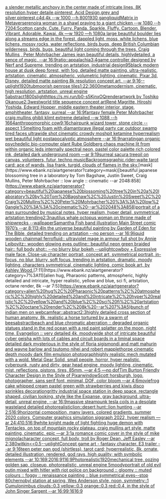 [a slender metallic anchovy in the center,made of intricate lines, 8K resolution,hyper detaile,pinterest ,Acid Design,grey and silver,pinterest,c4d,4k --w 1000 --h 800](https://www.ebank.nz/aiartgenerator?category=a%20slender%20metallic%20anchovy%20in%20the%20center%2Cmade%20of%20intricate%20lines%2C%208K%20resolution%2Chyper%20detaile%2Cpinterest%20%2CAcid%20Design%2Cgrey%20and%20silver%2Cpinterest%2Cc4d%2C4k%20--w%201000%20--h%20800)[1930 gang](https://www.ebank.nz/aiartgenerator?category=1930%20gang)[liquid](https://www.ebank.nz/aiartgenerator?category=liquid)[Matrix in Metaverse](https://www.ebank.nz/aiartgenerator?category=Matrix%20in%20Metaverse)[renoir](https://www.ebank.nz/aiartgenerator?category=renoir)[a woman in a shawl praying to a giant chicken --w 1080 --h 720](https://www.ebank.nz/aiartgenerator?category=a%20woman%20in%20a%20shawl%20praying%20to%20a%20giant%20chicken%20--w%201080%20--h%20720)[4:5](https://www.ebank.nz/aiartgenerator?category=4%3A5)[cotton candy. Cute. Furry. Panda. Sparkle. Fluffy. Cartoon. Blender. Vibrant. Adorable. Kawai. 4k —w 1920 —h 1080](https://www.ebank.nz/aiartgenerator?category=cotton%20candy.%20Cute.%20Furry.%20Panda.%20Sparkle.%20Fluffy.%20Cartoon.%20Blender.%20Vibrant.%20Adorable.%20Kawai.%204k%20%E2%80%94w%201920%20%E2%80%94h%201080)[a large beautiful boulder lies along a  streams edge in  the forest,  dappled light, moss, white lichens, blue lichens, mossy rocks, water reflections,  birds,bugs, deep British Columbian wilderness, birds, bugs, beautiful light coming through the trees, Craig Mullins , Peter Mohrbacher James jean,beautiful details, highlydetailed, a sence of magic, --ar 16:9](https://www.ebank.nz/aiartgenerator?category=a%20large%20beautiful%20boulder%20lies%20along%20a%20%20streams%20edge%20in%20%20the%20forest%2C%20%20dappled%20light%2C%20moss%2C%20white%20lichens%2C%20blue%20lichens%2C%20mossy%20rocks%2C%20water%20reflections%2C%20%20birds%2Cbugs%2C%20deep%20British%20Columbian%20wilderness%2C%20birds%2C%20bugs%2C%20beautiful%20light%20coming%20through%20the%20trees%2C%20Craig%20Mullins%20%2C%20Peter%20Mohrbacher%20James%20jean%2Cbeautiful%20details%2C%20highlydetailed%2C%20a%20sence%20of%20magic%2C%20--ar%2016%3A9)[ratio::](https://www.ebank.nz/aiartgenerator?category=ratio%3A%3A)[appalachia](https://www.ebank.nz/aiartgenerator?category=appalachia)[3:4](https://www.ebank.nz/aiartgenerator?category=3%3A4)[game controller designed by Nerf and Supreme, trending on artstation, industrial design](https://www.ebank.nz/aiartgenerator?category=game%20controller%20designed%20by%20Nerf%20and%20Supreme%2C%20trending%20on%20artstation%2C%20industrial%20design)[95](https://www.ebank.nz/aiartgenerator?category=95)[black modern house at dusk deep forest, with fog, detailed matte painting, ultra-realistic, artstation, cinematic, atmospheric, volumetric lighting, cinematic, Pixar 3d, Disney, detailed matte painting 8k resolution concept art, --ar 9:16](https://www.ebank.nz/aiartgenerator?category=black%20modern%20house%20at%20dusk%20deep%20forest%2C%20with%20fog%2C%20detailed%20matte%20painting%2C%20ultra-realistic%2C%20artstation%2C%20cinematic%2C%20atmospheric%2C%20volumetric%20lighting%2C%20cinematic%2C%20Pixar%203d%2C%20Disney%2C%20detailed%20matte%20painting%208k%20resolution%20concept%20art%2C%20--ar%209%3A16)[--uplight](https://www.ebank.nz/aiartgenerator?category=--uplight)[1920](https://www.ebank.nz/aiartgenerator?category=1920)[tub](https://www.ebank.nz/aiartgenerator?category=tub)[moorish penrose tiles](https://www.ebank.nz/aiartgenerator?category=moorish%20penrose%20tiles)[1:2](https://www.ebank.nz/aiartgenerator?category=1%3A2)[2:3](https://www.ebank.nz/aiartgenerator?category=2%3A3)[600](https://www.ebank.nz/aiartgenerator?category=600)[metamodernism, cinematic, high resolution, artstation, unreal engine 5](https://www.ebank.nz/aiartgenerator?category=metamodernism%2C%20cinematic%2C%20high%20resolution%2C%20artstation%2C%20unreal%20engine%205)[abstract](https://www.ebank.nz/aiartgenerator?category=abstract)[1800s](https://www.ebank.nz/aiartgenerator?category=1800s)[light](https://www.ebank.nz/aiartgenerator?category=light)[<https://s.mj.run/b0-s5KjnxOQ>](https://www.ebank.nz/aiartgenerator?category=%3Chttps%3A//s.mj.run/b0-s5KjnxOQ%3E)[render](https://www.ebank.nz/aiartgenerator?category=render)[artwork by Toshiko Okanoue](https://www.ebank.nz/aiartgenerator?category=artwork%20by%20Toshiko%20Okanoue)[2:3](https://www.ebank.nz/aiartgenerator?category=2%3A3)[westworld title sequence concept art](https://www.ebank.nz/aiartgenerator?category=westworld%20title%20sequence%20concept%20art)[René Magritte, Hiroshi Yoshida, Edward Hopper, middle eastern theater interior, stage, amphitheater, fantasy, surreal --ar 16:9](https://www.ebank.nz/aiartgenerator?category=Ren%C3%A9%20Magritte%2C%20Hiroshi%20Yoshida%2C%20Edward%20Hopper%2C%20middle%20eastern%20theater%20interior%2C%20stage%2C%20amphitheater%2C%20fantasy%2C%20surreal%20--ar%2016%3A9)[fantasy female Peter Mohrbacher craig mullins ghibli klimt extreme detailed --w 1088 --h 1664](https://www.ebank.nz/aiartgenerator?category=fantasy%20female%20Peter%20Mohrbacher%20craig%20mullins%20ghibli%20klimt%20extreme%20detailed%20--w%201088%20--h%201664)[anthropomorphic cow](https://www.ebank.nz/aiartgenerator?category=anthropomorphic%20cow)[9:16](https://www.ebank.nz/aiartgenerator?category=9%3A16)[chair](https://www.ebank.nz/aiartgenerator?category=chair)[punk wizard tower, stone circle --aspect 1:5](https://www.ebank.nz/aiartgenerator?category=punk%20wizard%20tower%2C%20stone%20circle%20--aspect%201%3A5)[melting foam with diamants](https://www.ebank.nz/aiartgenerator?category=melting%20foam%20with%20diamants)[rave illegal party car outdoor swamp tired faces ultrawide shot cinematic crowdy moshpit ketamine hyperrealism wet beautiful light postapocalyptic atmosphere  --ar 16:9](https://www.ebank.nz/aiartgenerator?category=rave%20illegal%20party%20car%20outdoor%20swamp%20tired%20faces%20ultrawide%20shot%20cinematic%20crowdy%20moshpit%20ketamine%20hyperrealism%20wet%20beautiful%20light%20postapocalyptic%20atmosphere%20%20--ar%2016%3A9)[narrating](https://www.ebank.nz/aiartgenerator?category=narrating)[an organic psychedelic bio-computer plant Rube Goldberg chaos machine  lit from within organic leds internally spectral neon, pastel color palette rich colored ink, detailed  dark underground room —ar 9:19](https://www.ebank.nz/aiartgenerator?category=an%20organic%20psychedelic%20bio-computer%20plant%20Rube%20Goldberg%20chaos%20machine%20%20lit%20from%20within%20organic%20leds%20internally%20spectral%20neon%2C%20pastel%20color%20palette%20rich%20colored%20ink%2C%20detailed%20%20dark%20underground%20room%20%E2%80%94ar%209%3A19)[surreal sacura tree](https://www.ebank.nz/aiartgenerator?category=surreal%20sacura%20tree)[oil on canvas, volunteers, futur, techno music](https://www.ebank.nz/aiartgenerator?category=oil%20on%20canvas%2C%20volunteers%2C%20futur%2C%20techno%20music)[Backrooms](https://www.ebank.nz/aiartgenerator?category=Backrooms)[graphic,](https://www.ebank.nz/aiartgenerator?category=graphic%2C)[rider-waite tarot card: ace of wands, lisa frank. turgid. clouds of flames in the sky.](https://www.ebank.nz/aiartgenerator?category=rider-waite%20tarot%20card%3A%20ace%20of%20wands%2C%20lisa%20frank.%20turgid.%20clouds%20of%20flames%20in%20the%20sky.)[mask](https://www.ebank.nz/aiartgenerator?category=mask)[beautiful japanese blossoming tree in a laboratory by Tom Bagshaw, Justin Sweet, Craig Mullins, Peter Mohrbacher :: low angle :: cinematic --ar 2048:858](https://www.ebank.nz/aiartgenerator?category=beautiful%20japanese%20blossoming%20tree%20in%20a%20laboratory%20by%20Tom%20Bagshaw%2C%20Justin%20Sweet%2C%20Craig%20Mullins%2C%20Peter%20Mohrbacher%20%3A%3A%20low%20angle%20%3A%3A%20cinematic%20--ar%202048%3A858)[portrait of a man surrounded by musical notes, hyper realism, hyper detail, symmetrical, artstation trending](https://www.ebank.nz/aiartgenerator?category=portrait%20of%20a%20man%20surrounded%20by%20musical%20notes%2C%20hyper%20realism%2C%20hyper%20detail%2C%20symmetrical%2C%20artstation%20trending)[2:3](https://www.ebank.nz/aiartgenerator?category=2%3A3)[nautilus whale octopus woman on throne made of shipwrecks --wallpaper](https://www.ebank.nz/aiartgenerator?category=nautilus%20whale%20octopus%20woman%20on%20throne%20made%20of%20shipwrecks%20--wallpaper)[Samantha Fish band illustration Main Street comic 1970’s --ar 8:11](https://www.ebank.nz/aiartgenerator?category=Samantha%20Fish%20band%20illustration%20Main%20Street%20comic%201970%E2%80%99s%20--ar%208%3A11)[3:4](https://www.ebank.nz/aiartgenerator?category=3%3A4)[In the universe beautiful painting by Garden of Eden for The Bible, detailed trending on artstation --no person --ar 16:9](https://www.ebank.nz/aiartgenerator?category=In%20the%20universe%20beautiful%20painting%20by%20Garden%20of%20Eden%20for%20The%20Bible%2C%20detailed%20trending%20on%20artstation%20--no%20person%20--ar%2016%3A9)[liquid wooden chainmail ferrofluid:: ultraviolet mage in armour full shot by Annie Leibovitz:: wooden glowing eyes outline:: beautiful neon green braided hair:: full body shot:: --no blurry blur bokeh --uplight](https://www.ebank.nz/aiartgenerator?category=liquid%20wooden%20chainmail%20ferrofluid%3A%3A%20ultraviolet%20mage%20in%20armour%20full%20shot%20by%20Annie%20Leibovitz%3A%3A%20wooden%20glowing%20eyes%20outline%3A%3A%20beautiful%20neon%20green%20braided%20hair%3A%3A%20full%20body%20shot%3A%3A%20--no%20blurry%20blur%20bokeh%20--uplight)[cowboy + Expressive male face, Close-up character portrait, concept art, symmetrical portrait, in-focus, no blur, blurry, soft focus, trending in artstation, dramatic, moody lighting, characters symmetrical, cinematic lighting, comic book art, by Ashley Wood.](https://www.ebank.nz/aiartgenerator?category=cowboy%20%2B%20Expressive%20male%20face%2C%20Close-up%20character%20portrait%2C%20concept%20art%2C%20symmetrical%20portrait%2C%20in-focus%2C%20no%20blur%2C%20blurry%2C%20soft%20focus%2C%20trending%20in%20artstation%2C%20dramatic%2C%20moody%20lighting%2C%20characters%20symmetrical%2C%20cinematic%20lighting%2C%20comic%20book%20art%2C%20by%20Ashley%20Wood.)[7:11](https://www.ebank.nz/aiartgenerator?category=7%3A11)[alien hug, Pharaonic patterns, atmospheric, highly detailed and intricate, hyper realistic, yellow and blue, sci fi, artstation, octane render, 8k --ar 7:5](https://www.ebank.nz/aiartgenerator?category=alien%20hug%2C%20Pharaonic%20patterns%2C%20atmospheric%2C%20highly%20detailed%20and%20intricate%2C%20hyper%20realistic%2C%20yellow%20and%20blue%2C%20sci%20fi%2C%20artstation%2C%20octane%20render%2C%208k%20--ar%207%3A5)[bunch of indian men on webcam](https://www.ebank.nz/aiartgenerator?category=bunch%20of%20indian%20men%20on%20webcam)[fear::abstract](https://www.ebank.nz/aiartgenerator?category=fear%3A%3Aabstract)[2:3](https://www.ebank.nz/aiartgenerator?category=2%3A3)[highly detailed cross section of human anatomy, 8k, realistic,](https://www.ebank.nz/aiartgenerator?category=highly%20detailed%20cross%20section%20of%20human%20anatomy%2C%208k%2C%20realistic%2C)[a horse tortured by a swarm of bees](https://www.ebank.nz/aiartgenerator?category=a%20horse%20tortured%20by%20a%20swarm%20of%20bees)[abstract](https://www.ebank.nz/aiartgenerator?category=abstract)[beach and blue chromatic aberration :: degraded organic statues stand in the red ocean with a red paint splatter on the moon, night time, Evangelion :: very detailed 4k, moody](https://www.ebank.nz/aiartgenerator?category=beach%20and%20blue%20chromatic%20aberration%20%3A%3A%20degraded%20organic%20statues%20stand%20in%20the%20red%20ocean%20with%20a%20red%20paint%20splatter%20on%20the%20moon%2C%20night%20time%2C%20Evangelion%20%3A%3A%20very%20detailed%204k%2C%20moody)[wide shot of intricate beautiful cyber geisha with lots of cables and circuit boards in a liminal space detailed dark mysterious in the style of floria sigismondi and matt mahurin and wayne barlow and tsutomo nihei and robert mapplethorpe cinematic depth moody dark film emulsion photograph](https://www.ebank.nz/aiartgenerator?category=wide%20shot%20of%20intricate%20beautiful%20cyber%20geisha%20with%20lots%20of%20cables%20and%20circuit%20boards%20in%20a%20liminal%20space%20detailed%20dark%20mysterious%20in%20the%20style%20of%20floria%20sigismondi%20and%20matt%20mahurin%20and%20wayne%20barlow%20and%20tsutomo%20nihei%20and%20robert%20mapplethorpe%20cinematic%20depth%20moody%20dark%20film%20emulsion%20photograph)[highly realistic mech mutated with a wold. Metal Gear Solid, small people, horror, hyper realistic, cyberpunk, rusty and dirty, gear head engine, moody lighting, cinematic, mist, reflections, pistons, tires, 85mm, —ar 4:5 —no dof](https://www.ebank.nz/aiartgenerator?category=highly%20realistic%20mech%20mutated%20with%20a%20wold.%20Metal%20Gear%20Solid%2C%20small%20people%2C%20horror%2C%20hyper%20realistic%2C%20cyberpunk%2C%20rusty%20and%20dirty%2C%20gear%20head%20engine%2C%20moody%20lighting%2C%20cinematic%2C%20mist%2C%20reflections%2C%20pistons%2C%20tires%2C%2085mm%2C%20%E2%80%94ar%204%3A5%20%E2%80%94no%20dof)[Tim Burton Friendly Character Design in the Style of Pixar](https://www.ebank.nz/aiartgenerator?category=Tim%20Burton%20Friendly%20Character%20Design%20in%20the%20Style%20of%20Pixar)[window](https://www.ebank.nz/aiartgenerator?category=window)[Scott horsburgh, logo,  photographer, sans serif font, minimal, DOF, color bloom —ar 4:6](https://www.ebank.nz/aiartgenerator?category=Scott%20horsburgh%2C%20logo%2C%20%20photographer%2C%20sans%20serif%20font%2C%20minimal%2C%20DOF%2C%20color%20bloom%20%E2%80%94ar%204%3A6)[movie](https://www.ebank.nz/aiartgenerator?category=movie)[frog cake whipped cream pastel green with strawberries and kiwis disco sprinkles decoration](https://www.ebank.nz/aiartgenerator?category=frog%20cake%20whipped%20cream%20pastel%20green%20with%20strawberries%20and%20kiwis%20disco%20sprinkles%20decoration)[gritty industrial space station in deep space, rectangle shaped, civilian looking, style like the Expanse, gray background, ultra-detail, unreal engine, --ar 16:9](https://www.ebank.nz/aiartgenerator?category=gritty%20industrial%20space%20station%20in%20deep%20space%2C%20rectangle%20shaped%2C%20civilian%20looking%2C%20style%20like%20the%20Expanse%2C%20gray%20background%2C%20ultra-detail%2C%20unreal%20engine%2C%20--ar%2016%3A9)[massive steampunk tesla coils in a desolate wasteland detailed photorealistic](https://www.ebank.nz/aiartgenerator?category=massive%20steampunk%20tesla%20coils%20in%20a%20desolate%20wasteland%20detailed%20photorealistic)[lion::desert hunt::lion hunting --ar 2:5](https://www.ebank.nz/aiartgenerator?category=lion%3A%3Adesert%20hunt%3A%3Alion%20hunting%20--ar%202%3A5)[16:9](https://www.ebank.nz/aiartgenerator?category=16%3A9)[horizontal composition, many layers, colored gradients, summer 2020 colors, Computer graphics simulation siggraph 2022, hyper realism —ar 24:41](https://www.ebank.nz/aiartgenerator?category=horizontal%20composition%2C%20many%20layers%2C%20colored%20gradients%2C%20summer%202020%20colors%2C%20Computer%20graphics%20simulation%20siggraph%202022%2C%20hyper%20realism%20%E2%80%94ar%2024%3A41)[0.5](https://www.ebank.nz/aiartgenerator?category=0.5)[16:9](https://www.ebank.nz/aiartgenerator?category=16%3A9)[white knight made of light fighting huge demon with Tentacles, on top of mountain rocky plateau, craig mullins art style, matte painting, cinematic, epic —ar 3:1](https://www.ebank.nz/aiartgenerator?category=white%20knight%20made%20of%20light%20fighting%20huge%20demon%20with%20Tentacles%2C%20on%20top%20of%20mountain%20rocky%20plateau%2C%20craig%20mullins%20art%20style%2C%20matte%20painting%2C%20cinematic%2C%20epic%20%E2%80%94ar%203%3A1)[a romance comic cover in the style of mike mignola](https://www.ebank.nz/aiartgenerator?category=a%20romance%20comic%20cover%20in%20the%20style%20of%20mike%20mignola)[character concept, full body, troll by Roger Dean, Jeff Easley --ar 2:3](https://www.ebank.nz/aiartgenerator?category=character%20concept%2C%20full%20body%2C%20troll%20by%20Roger%20Dean%2C%20Jeff%20Easley%20--ar%202%3A3)[80](https://www.ebank.nz/aiartgenerator?category=80)[witkin](https://www.ebank.nz/aiartgenerator?category=witkin)[<<0.5](https://www.ebank.nz/aiartgenerator?category=%3C%3C0.5)[--uplight](https://www.ebank.nz/aiartgenerator?category=--uplight)[Concept game art - fantasy character. E3 trailer --ar 9:16](https://www.ebank.nz/aiartgenerator?category=Concept%20game%20art%20-%20fantasy%20character.%20E3%20trailer%20--ar%209%3A16)[teen peter pan god (shirtless), tarot card; hyperrealistic, 8k, ornate, detailed illustration, rendered, god rays, high quality; with symbolic elements --ar 10:16](https://www.ebank.nz/aiartgenerator?category=teen%20peter%20pan%20god%20%28shirtless%29%2C%20tarot%20card%3B%20hyperrealistic%2C%208k%2C%20ornate%2C%20detailed%20illustration%2C%20rendered%2C%20god%20rays%2C%20high%20quality%3B%20with%20symbolic%20elements%20--ar%2010%3A16)[9:20](https://www.ebank.nz/aiartgenerator?category=9%3A20)[16:9](https://www.ebank.nz/aiartgenerator?category=16%3A9)[1](https://www.ebank.nz/aiartgenerator?category=1)[16:9](https://www.ebank.nz/aiartgenerator?category=16%3A9)[Photorealistic](https://www.ebank.nz/aiartgenerator?category=Photorealistic)[1920](https://www.ebank.nz/aiartgenerator?category=1920)[mechanical tree, oozing golden sap, closeup, photorealistic, unreal engine 5](https://www.ebank.nz/aiartgenerator?category=mechanical%20tree%2C%20oozing%20golden%20sap%2C%20closeup%2C%20photorealistic%2C%20unreal%20engine%205)[moody](https://www.ebank.nz/aiartgenerator?category=moody)[portrait of old evil putin mixed with hitler with riot police on background :: gloomy :: muted colours :: foggy :: renaissance painting :: blue symmetrical eyes--stop 80](https://www.ebank.nz/aiartgenerator?category=portrait%20of%20old%20evil%20putin%20mixed%20with%20hitler%20with%20riot%20police%20on%20background%20%3A%3A%20gloomy%20%3A%3A%20muted%20colours%20%3A%3A%20foggy%20%3A%3A%20renaissance%20painting%20%3A%3A%20blue%20symmetrical%20eyes--stop%2080)[chernobyl station at spring, Wes Anderson style, noon, symmetry::1 Cumulonimbus clouds::0.3 yellow::0.3 orange::0.3 red::0.4, in the style of John Singer Sargent --ar 16:9](https://www.ebank.nz/aiartgenerator?category=chernobyl%20station%20at%20spring%2C%20Wes%20Anderson%20style%2C%20noon%2C%20symmetry%3A%3A1%20Cumulonimbus%20clouds%3A%3A0.3%20yellow%3A%3A0.3%20orange%3A%3A0.3%20red%3A%3A0.4%2C%20in%20the%20style%20of%20John%20Singer%20Sargent%20--ar%2016%3A9)[9:16](https://www.ebank.nz/aiartgenerator?category=9%3A16)[16:9](https://www.ebank.nz/aiartgenerator?category=16%3A9)